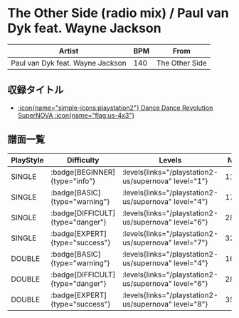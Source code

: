 # The Other Side (radio mix) / Paul van Dyk feat. Wayne Jackson

|Artist|BPM|From|
|------|---|----|
|Paul van Dyk feat. Wayne Jackson|140|The Other Side|

## 収録タイトル

- [:icon{name="simple-icons:playstation2"} Dance Dance Revolution SuperNOVA :icon{name="flag:us-4x3"}](/playstation2-us/supernova)

## 譜面一覧

|PlayStyle|Difficulty|Levels|Notes|Movie|
|---------|----------|------|-----|-----|
|SINGLE| :badge[BEGINNER]{type="info"}| :levels{links="/playstation2-us/supernova" level="1"}|115/1||
|SINGLE| :badge[BASIC]{type="warning"}| :levels{links="/playstation2-us/supernova" level="4"}|178/9||
|SINGLE| :badge[DIFFICULT]{type="danger"}| :levels{links="/playstation2-us/supernova" level="6"}|286/10||
|SINGLE| :badge[EXPERT]{type="success"}| :levels{links="/playstation2-us/supernova" level="7"}|321/6||
|DOUBLE| :badge[BASIC]{type="warning"}| :levels{links="/playstation2-us/supernova" level="4"}|164/7||
|DOUBLE| :badge[DIFFICULT]{type="danger"}| :levels{links="/playstation2-us/supernova" level="6"}|280/10||
|DOUBLE| :badge[EXPERT]{type="success"}| :levels{links="/playstation2-us/supernova" level="8"}|359/3||
